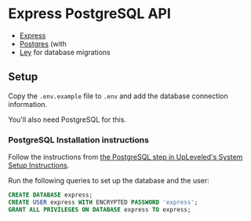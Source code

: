 # Express PostgreSQL API

- [Express](https://nextjs.org/)
- [Postgres](https://github.com/porsager/postgres) (with 
- [Ley](https://github.com/lukeed/ley) for database migrations

## Setup

Copy the `.env.example` file to `.env` and add the database connection information.

You'll also need PostgreSQL for this.

### PostgreSQL Installation instructions

Follow the instructions from [the PostgreSQL step in UpLeveled's System Setup Instructions](https://github.com/upleveled/system-setup/blob/master/windows.md#user-content-postgresql).

Run the following queries to set up the database and the user:

```sql
CREATE DATABASE express;
CREATE USER express WITH ENCRYPTED PASSWORD 'express';
GRANT ALL PRIVILEGES ON DATABASE express TO express;
```
